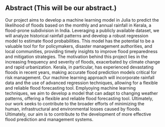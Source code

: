 ## Abstract (This will be our abstract.)
Our project aims to develop a machine learning model in Julia to predict the likelihood of floods based on the monthly and annual rainfall in Kerala, a flood-prone subdivision in India. Leveraging a publicly available dataset, we will analyze historical rainfall patterns and develop a robust regression model to estimate flood probabilities. This model has the potential to be a valuable tool for for policymakers, disaster management authorities, and local communities, providing timely insights to improve flood preparedness and mitigation strategies.
The motivation behind this project lies in the increasing frequency and severity of floods, exacerbated by climate change and rapid urbanization. Kerala, in particular, has experienced devastating floods in recent years, making accurate flood prediction models critical for risk management. Our machine learning approach will incorporate rainfall data and the use of advanced regression techniques, allowing for a flexible and reliable flood forecasting tool.
Emplyoying machine learning techniques, we aim to develop a model that can adapt to changing weather patterns, offering a flexible and reliable flood forecasting tool. Ultimately, our work seeks to contribute to the broader efforts of minimizing the human, infrastructural and environmental losses caused by floods. Ultimately, our aim is to contribute to the development of more effective flood prediction and management systems.
